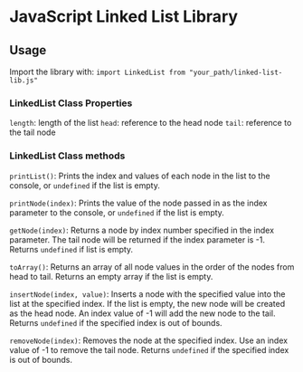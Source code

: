 # JavaScript Linked List Library

## Usage

Import the library with: `import LinkedList from "your_path/linked-list-lib.js"`

### LinkedList Class Properties
`length`: length of the list
`head`: reference to the head node
`tail`: reference to the tail node

### LinkedList Class methods
`printList()`: Prints the index and values of each node in the list to the console, or `undefined` if the list is empty.

`printNode(index)`: Prints the value of the node passed in as the index parameter to the console, or `undefined` if the list is empty.

`getNode(index)`: Returns a node by index number specified in the index parameter. The tail node will be returned if the index parameter is -1. Returns `undefined` if list is empty.

`toArray()`: Returns an array of all node values in the order of the nodes from head to tail. Returns an empty array if the list is empty.

`insertNode(index, value)`: Inserts a node with the specified value into the list at the specified index. If the list is empty, the new node will be created as the head node. An index value of -1 will add the new node to the tail. Returns `undefined` if the specified index is out of bounds.

`removeNode(index)`: Removes the node at the specified index. Use an index value of -1 to remove the tail node. Returns `undefined` if the specified index is out of bounds.
